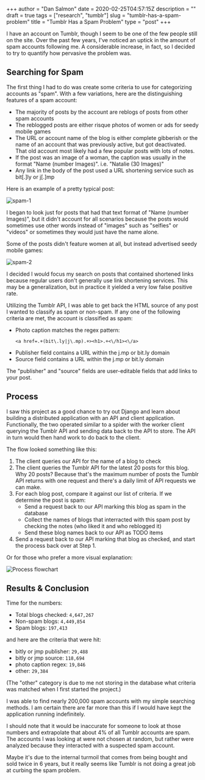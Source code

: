 +++
author = "Dan Salmon"
date = 2020-02-25T04:57:15Z
description = ""
draft = true
tags = ["research", "tumblr"]
slug = "tumblr-has-a-spam-problem"
title = "Tumblr Has a Spam Problem"
type = "post"
+++

<!-- # Background -->

I have an account on Tumblr, though I seem to be one of the few people still on the site. Over the past few years, I've noticed an uptick in the amount of spam accounts following me. A considerable increase, in fact, so I decided to try to quantify how pervasive the problem was.


## Searching for Spam

<!-- # Spam Criteria -->

The first thing I had to do was create some criteria to use for categorizing accounts as "spam". With a few variations, here are the distinguishing features of a spam account:

* The majority of posts by the account are reblogs of posts from other spam accounts
* The reblogged posts are either risque photos of women or ads for seedy mobile games
* The URL or account name of the blog is either complete gibberish or the name of an account that was previously active, but got deactivated. That old account most likely had a few popular posts with lots of notes.
* If the post was an image of a woman, the caption was usually in the format "Name (number Images)". i.e. "Natalie (30 Images)"
* Any link in the body of the post used a URL shortening service such as bit[.]ly or j[.]mp

Here is an example of a pretty typical post:

![spam-1](../images/tumblr_spam-1.png)

I began to look just for posts that had that text format of "Name (number Images)", but it didn't account for all scenarios because the posts would sometimes use other words instead of "images" such as "selfies" or "videos" or sometimes they would just have the name alone.

Some of the posts didn't feature women at all, but instead advertised seedy mobile games:

![spam-2](../images/tumblr_spam-2.png)

I decided I would focus my search on posts that contained shortened links because regular users don't generally use link shortening services. This may be a generalization, but in practice it yielded a very low false positive rate.

Utilizing the Tumblr API, I was able to get back the HTML source of any post I wanted to classify as spam or non-spam. If any one of the following criteria are met, the account is classified as spam:

* Photo caption matches the regex pattern:
    ```
    <a href=.+(bit\.ly|j\.mp).+><h1>.+<\/h1><\/a>
    ```
* Publisher field contains a URL within the j.mp or bit.ly domain
* Source field contains a URL within the j.mp or bit.ly domain

The "publisher" and "source" fields are user-editable fields that add links to your post.

## Process

I saw this project as a good chance to try out Django and learn about building a distributed application with an API and client application. Functionally, the two operated similar to a spider with the worker client querying the Tumblr API and sending data back to the API to store. The API in turn would then hand work to do back to the client. 

The flow looked something like this:

1. The client queries our API for the name of a blog to check
2. The client queries the Tumblr API for the latest 20 posts for this blog. Why 20 posts? Because that's the maximum number of posts the Tumblr API returns with one request and there's a daily limit of API requests we can make.
3. For each blog post, compare it against our list of criteria. If we determine the post is spam:
    * Send a request back to our API marking this blog as spam in the database
    * Collect the names of blogs that interracted with this spam post by checking the notes (who liked it and who reblogged it)
    * Send these blog names back to our API as TODO items
4. Send a request back to our API marking that blog as checked, and start the process back over at Step 1.

Or for those who prefer a more visual explanation:

<!-- ![flowchart](../images/tumblr_flowchart.svg) -->

<img src="../images/tumblr_flowchart.svg" alt="Process flowchart" title="Process flowchart" style="max-width: 75%;" />


## Results & Conclusion

Time for the numbers: 

* Total blogs checked: `4,647,267`
* Non-spam blogs: `4,449,854`
* Spam blogs: `197,413`

and here are the criteria that were hit:

* bitly or jmp publisher: `29,488`
* bitly or jmp source: `118,694`
* photo caption regex: `19,846`
* other: `29,384`

(The "other" category is due to me not storing in the database what criteria was matched when I first started the project.)

I was able to find nearly 200,000 spam accounts with my simple searching methods. I am certain there are far more than this if I would have kept the application running indefinitely. 

I should note that it would be inaccurate for someone to look at those numbers and extrapolate that about 4% of all Tumblr accounts are spam. The accounts I was looking at were not chosen at random, but rather were analyzed because they interacted with a suspected spam account. 

Maybe it's due to the internal turmoil that comes from being bought and sold twice in 6 years, but it really seems like Tumblr is not doing a great job at curbing the spam problem. 